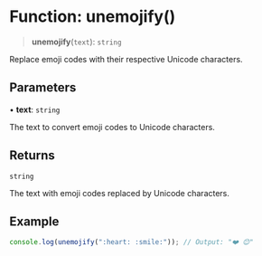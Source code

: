 # Function: unemojify()

> **unemojify**(`text`): `string`

Replace emoji codes with their respective Unicode characters.

## Parameters

• **text**: `string`

The text to convert emoji codes to Unicode characters.

## Returns

`string`

The text with emoji codes replaced by Unicode characters.

## Example

```javascript
console.log(unemojify(":heart: :smile:")); // Output: "❤️ 😊"
```
